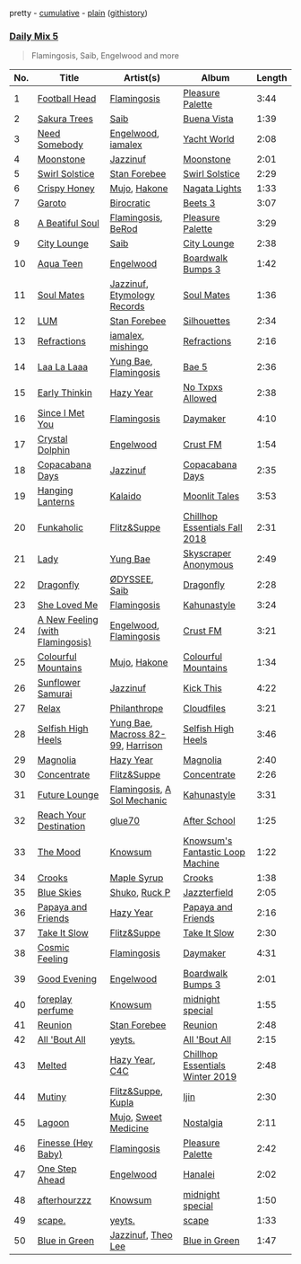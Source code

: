 pretty - [cumulative](/playlists/cumulative/Daily%20Mix%205.md) - [plain](/playlists/plain/37i9dQZF1E36TO0q54WsJv) ([githistory](https://github.githistory.xyz/vitokorn/spotify-playlist-archive/blob/master/playlists/plain/37i9dQZF1E36TO0q54WsJv))

### [Daily Mix 5](https://open.spotify.com/playlist/37i9dQZF1E36TO0q54WsJv)

> Flamingosis, Saib, Engelwood and more

| No. | Title | Artist(s) | Album | Length |
|---|---|---|---|---|
| 1 | [Football Head](https://open.spotify.com/track/5DLapUh86PXctrONBJ0c58) | [Flamingosis](https://open.spotify.com/artist/75cW8FFekyCjj0mfZM1Gfb) | [Pleasure Palette](https://open.spotify.com/album/50k0JWCNR4LkYDvgeF9Mzp) | 3:44 |
| 2 | [Sakura Trees](https://open.spotify.com/track/3F0mcxksBp33QrL6oyjvLN) | [Saib](https://open.spotify.com/artist/6N4HlHINMvoTyAL0yhBUCk) | [Buena Vista](https://open.spotify.com/album/5mgVRRHjtl9fSY3rUHysJx) | 1:39 |
| 3 | [Need Somebody](https://open.spotify.com/track/6MBojwg01wXb54WWeIBa5A) | [Engelwood](https://open.spotify.com/artist/7rgCh0Go1ezmcV75kXQM2T), [iamalex](https://open.spotify.com/artist/6M6LWvHKgBle8SUtSpq6SU) | [Yacht World](https://open.spotify.com/album/4Lzf3MQuKBkG9goRNZ0XtX) | 2:08 |
| 4 | [Moonstone](https://open.spotify.com/track/36cTf797xX66itaOsNPj6v) | [Jazzinuf](https://open.spotify.com/artist/6rJ1GwtHin2BJbKLuNn9pi) | [Moonstone](https://open.spotify.com/album/5k27Jqeel3Rw57ObWUJPQ0) | 2:01 |
| 5 | [Swirl Solstice](https://open.spotify.com/track/54lECXFd2ARHxwOfIVncxJ) | [Stan Forebee](https://open.spotify.com/artist/2cg9jlWp1QRc0Sk6kTp9Ez) | [Swirl Solstice](https://open.spotify.com/album/2a0rVxvCEHeKYZrPD4FWdk) | 2:29 |
| 6 | [Crispy Honey](https://open.spotify.com/track/768lI7FWk2ioXIrcm22CY7) | [Mujo](https://open.spotify.com/artist/0vg08N1z9G9LrGLkG1nNDS), [Hakone](https://open.spotify.com/artist/7CWzXEtz9IgGotcYUQuixF) | [Nagata Lights](https://open.spotify.com/album/4broFUcLOcdZnKsYUKRJlI) | 1:33 |
| 7 | [Garoto](https://open.spotify.com/track/7K5ZNavyGJ4Q2fXoI70xzT) | [Birocratic](https://open.spotify.com/artist/60b7IDlGflg5lgyfEGf9yB) | [Beets 3](https://open.spotify.com/album/4z2zHPlSgFeYGYmzrOaofi) | 3:07 |
| 8 | [A Beatiful Soul](https://open.spotify.com/track/0hlJetNpGHjQCe2Xtrn56Q) | [Flamingosis](https://open.spotify.com/artist/75cW8FFekyCjj0mfZM1Gfb), [BeRod](https://open.spotify.com/artist/7wZfyIzgRweHcUQlft2RTf) | [Pleasure Palette](https://open.spotify.com/album/50k0JWCNR4LkYDvgeF9Mzp) | 3:29 |
| 9 | [City Lounge](https://open.spotify.com/track/1hxcBxHHWA57B1xiDPZpNs) | [Saib](https://open.spotify.com/artist/6N4HlHINMvoTyAL0yhBUCk) | [City Lounge](https://open.spotify.com/album/3h5tijEzorb1rt6puc1jwy) | 2:38 |
| 10 | [Aqua Teen](https://open.spotify.com/track/1xVWVPeRRH5xPYLsUtk6Ry) | [Engelwood](https://open.spotify.com/artist/7rgCh0Go1ezmcV75kXQM2T) | [Boardwalk Bumps 3](https://open.spotify.com/album/5fRcJfizpJZfVhYr66e7ts) | 1:42 |
| 11 | [Soul Mates](https://open.spotify.com/track/7pFRhCj70NUNZG4xMDEQj8) | [Jazzinuf](https://open.spotify.com/artist/6rJ1GwtHin2BJbKLuNn9pi), [Etymology Records](https://open.spotify.com/artist/6sHwGhhYxjbUEiT06hnt20) | [Soul Mates](https://open.spotify.com/album/0FlFKikrKvQwyWgkItuS4S) | 1:36 |
| 12 | [LUM](https://open.spotify.com/track/1ZnLWFLG75zp7Y8E402goX) | [Stan Forebee](https://open.spotify.com/artist/2cg9jlWp1QRc0Sk6kTp9Ez) | [Silhouettes](https://open.spotify.com/album/5RL32IQrRCaLy90RorcS8j) | 2:34 |
| 13 | [Refractions](https://open.spotify.com/track/5T78R7NpMs9DJVSaxEowuM) | [iamalex](https://open.spotify.com/artist/6M6LWvHKgBle8SUtSpq6SU), [mishingo](https://open.spotify.com/artist/4h3GbEbbDBcyrICmI4QUAK) | [Refractions](https://open.spotify.com/album/03KrQZCLUNTSaqnx1GHBsT) | 2:16 |
| 14 | [Laa La Laaa](https://open.spotify.com/track/0FF2OaQU0naA51aX1cPN7d) | [Yung Bae](https://open.spotify.com/artist/30FDJPN3RtwJZ20g5YGCRX), [Flamingosis](https://open.spotify.com/artist/75cW8FFekyCjj0mfZM1Gfb) | [Bae 5](https://open.spotify.com/album/5FLLpTsSlcnlwrChf2LCWM) | 2:36 |
| 15 | [Early Thinkin](https://open.spotify.com/track/7xRi5TsCBi21Zwdw1sm9c8) | [Hazy Year](https://open.spotify.com/artist/1FtS4zSQaKNwJDXcXWX9CD) | [No Txpxs Allowed](https://open.spotify.com/album/2jt8PGX9GuvpW97GSU7dD9) | 2:38 |
| 16 | [Since I Met You](https://open.spotify.com/track/6D9yKVrSIFVh51D956bSGt) | [Flamingosis](https://open.spotify.com/artist/75cW8FFekyCjj0mfZM1Gfb) | [Daymaker](https://open.spotify.com/album/61H3cb9u9WlaajR64UWu7c) | 4:10 |
| 17 | [Crystal Dolphin](https://open.spotify.com/track/3nKZknHg5Y5fPB3gow8ACG) | [Engelwood](https://open.spotify.com/artist/7rgCh0Go1ezmcV75kXQM2T) | [Crust FM](https://open.spotify.com/album/3je8umRciaq7fZ62YAUQ3K) | 1:54 |
| 18 | [Copacabana Days](https://open.spotify.com/track/1zrrbPh20X2mZY74tgJ86s) | [Jazzinuf](https://open.spotify.com/artist/6rJ1GwtHin2BJbKLuNn9pi) | [Copacabana Days](https://open.spotify.com/album/1Zw6lugMBcNAHSOZ29um1T) | 2:35 |
| 19 | [Hanging Lanterns](https://open.spotify.com/track/65dZFeTU84qzM6tkYc9nVY) | [Kalaido](https://open.spotify.com/artist/5LXHT7v9uYGrsyEnL9q9K8) | [Moonlit Tales](https://open.spotify.com/album/6Meo6NJgk9I5t4SwKJ0r0h) | 3:53 |
| 20 | [Funkaholic](https://open.spotify.com/track/6Y1xR0TDpxWQwmTYmkYZMt) | [Flitz&Suppe](https://open.spotify.com/artist/49WbztFLx9iDTh8LHEIF84) | [Chillhop Essentials Fall 2018](https://open.spotify.com/album/2YWGJnubyNg6IkFtaZKBCl) | 2:31 |
| 21 | [Lady](https://open.spotify.com/track/2fZSTdJNmzT9QcqX5KvQd0) | [Yung Bae](https://open.spotify.com/artist/30FDJPN3RtwJZ20g5YGCRX) | [Skyscraper Anonymous](https://open.spotify.com/album/5Cv3eMHrViSlD1zwy52aNM) | 2:49 |
| 22 | [Dragonfly](https://open.spotify.com/track/20WOdCjMfASpusA4Yq3LH5) | [ØDYSSEE](https://open.spotify.com/artist/6f2Y46Pw2IYGoURJREJDiA), [Saib](https://open.spotify.com/artist/6N4HlHINMvoTyAL0yhBUCk) | [Dragonfly](https://open.spotify.com/album/6TDPImH655744iK5e3N7Sm) | 2:28 |
| 23 | [She Loved Me](https://open.spotify.com/track/1410CeqTv71NfKp8F7TyE0) | [Flamingosis](https://open.spotify.com/artist/75cW8FFekyCjj0mfZM1Gfb) | [Kahunastyle](https://open.spotify.com/album/6U8bfBeech6FeRVMScdw0J) | 3:24 |
| 24 | [A New Feeling (with Flamingosis)](https://open.spotify.com/track/0FWkA0wpmzTYoYS67MIK89) | [Engelwood](https://open.spotify.com/artist/7rgCh0Go1ezmcV75kXQM2T), [Flamingosis](https://open.spotify.com/artist/75cW8FFekyCjj0mfZM1Gfb) | [Crust FM](https://open.spotify.com/album/3je8umRciaq7fZ62YAUQ3K) | 3:21 |
| 25 | [Colourful Mountains](https://open.spotify.com/track/712GFeDK922EmHhysaNeou) | [Mujo](https://open.spotify.com/artist/0vg08N1z9G9LrGLkG1nNDS), [Hakone](https://open.spotify.com/artist/7CWzXEtz9IgGotcYUQuixF) | [Colourful Mountains](https://open.spotify.com/album/4EXfN542AkPCZXRKWAxVKM) | 1:34 |
| 26 | [Sunflower Samurai](https://open.spotify.com/track/47zTgyJ3YIWWGdo6FREfMp) | [Jazzinuf](https://open.spotify.com/artist/6rJ1GwtHin2BJbKLuNn9pi) | [Kick This](https://open.spotify.com/album/6Q8yHue48rOr9fPo6kRYho) | 4:22 |
| 27 | [Relax](https://open.spotify.com/track/2UxP1a9nSOkQ2ZTWoa56R5) | [Philanthrope](https://open.spotify.com/artist/13ACz7DIictCpSYGglNTHs) | [Cloudfiles](https://open.spotify.com/album/6JLHKaczyeK3RfC9CdWuag) | 3:21 |
| 28 | [Selfish High Heels](https://open.spotify.com/track/0b9BpOmZC33EjJNWewLJwK) | [Yung Bae](https://open.spotify.com/artist/30FDJPN3RtwJZ20g5YGCRX), [Macross 82-99](https://open.spotify.com/artist/5C8KyBfvAz9PSaOd30eIow), [Harrison](https://open.spotify.com/artist/0IbD9X6mgxyaIKT3aqzioT) | [Selfish High Heels](https://open.spotify.com/album/73YODMPOvCdIw38wcGPIcz) | 3:46 |
| 29 | [Magnolia](https://open.spotify.com/track/0VnLE6ylT36DroSjx1eg2K) | [Hazy Year](https://open.spotify.com/artist/1FtS4zSQaKNwJDXcXWX9CD) | [Magnolia](https://open.spotify.com/album/6sWLrQe7JXNhWpknXhJdB0) | 2:40 |
| 30 | [Concentrate](https://open.spotify.com/track/5CLl7qX52ya36fQr5QeAIw) | [Flitz&Suppe](https://open.spotify.com/artist/49WbztFLx9iDTh8LHEIF84) | [Concentrate](https://open.spotify.com/album/7xb30MtqTN6UeVuwXgO89p) | 2:26 |
| 31 | [Future Lounge](https://open.spotify.com/track/4AGRuWEVBROJ3oJLiQvGcS) | [Flamingosis](https://open.spotify.com/artist/75cW8FFekyCjj0mfZM1Gfb), [A Sol Mechanic](https://open.spotify.com/artist/5Xem3S9DZ7QRxNszgDvRIh) | [Kahunastyle](https://open.spotify.com/album/6U8bfBeech6FeRVMScdw0J) | 3:31 |
| 32 | [Reach Your Destination](https://open.spotify.com/track/1dBCrNL7T6N83Ok94Uf6fI) | [glue70](https://open.spotify.com/artist/3AsWxxZTFPoCFxM1s8Lg1J) | [After School](https://open.spotify.com/album/1ynbaXJh1QJHUau9Pb6fjZ) | 1:25 |
| 33 | [The Mood](https://open.spotify.com/track/3wvjeozapMKpdZTyVtX7ev) | [Knowsum](https://open.spotify.com/artist/5n286gaq2TJok5XfBjSX7q) | [Knowsum's Fantastic Loop Machine](https://open.spotify.com/album/2MMY1avNjWIohDVwCYinGc) | 1:22 |
| 34 | [Crooks](https://open.spotify.com/track/4iPQLQT0sVMFrJ58qM5d7a) | [Maple Syrup](https://open.spotify.com/artist/18hiqhddMloGWzY8pNZ8qr) | [Crooks](https://open.spotify.com/album/788vqpkhzPUIV8qMR9lSBG) | 1:38 |
| 35 | [Blue Skies](https://open.spotify.com/track/6PcSXGckbJFHjDYhq3UO3E) | [Shuko](https://open.spotify.com/artist/1mOiWC7OH9ANUtt3vd0A10), [Ruck P](https://open.spotify.com/artist/0SIxAAknV8iR2jHcQJ9Sfn) | [Jazzterfield](https://open.spotify.com/album/2vaZwb3u3gQPkDOsDmDx5r) | 2:05 |
| 36 | [Papaya and Friends](https://open.spotify.com/track/2157So3KoGtWJZSpnB689w) | [Hazy Year](https://open.spotify.com/artist/1FtS4zSQaKNwJDXcXWX9CD) | [Papaya and Friends](https://open.spotify.com/album/1Z6vq9P3jlh4Nh965v6nK0) | 2:16 |
| 37 | [Take It Slow](https://open.spotify.com/track/2sQX45akpuwrnwUHofEBo6) | [Flitz&Suppe](https://open.spotify.com/artist/49WbztFLx9iDTh8LHEIF84) | [Take It Slow](https://open.spotify.com/album/5wFjkvPoz8JOgnNXnkUWr5) | 2:30 |
| 38 | [Cosmic Feeling](https://open.spotify.com/track/4hkhTiArxHfaO9UNZZ9NTT) | [Flamingosis](https://open.spotify.com/artist/75cW8FFekyCjj0mfZM1Gfb) | [Daymaker](https://open.spotify.com/album/61H3cb9u9WlaajR64UWu7c) | 4:31 |
| 39 | [Good Evening](https://open.spotify.com/track/5bWvhoW0YfVHgi0IVUl0UG) | [Engelwood](https://open.spotify.com/artist/7rgCh0Go1ezmcV75kXQM2T) | [Boardwalk Bumps 3](https://open.spotify.com/album/5fRcJfizpJZfVhYr66e7ts) | 2:01 |
| 40 | [foreplay perfume](https://open.spotify.com/track/6LAyR6XDWI4fkESEkAhehx) | [Knowsum](https://open.spotify.com/artist/5n286gaq2TJok5XfBjSX7q) | [midnight special](https://open.spotify.com/album/5YOL7cRFekvhQ2CmItnQzu) | 1:55 |
| 41 | [Reunion](https://open.spotify.com/track/6B20dojtRw6GXveeGjhXax) | [Stan Forebee](https://open.spotify.com/artist/2cg9jlWp1QRc0Sk6kTp9Ez) | [Reunion](https://open.spotify.com/album/0NaejZyF8mKEJ8CYEx04In) | 2:48 |
| 42 | [All 'Bout All](https://open.spotify.com/track/2PFekKZfW95L2YjMoazzIU) | [yeyts.](https://open.spotify.com/artist/4fawpeTlkJtDMXDzJmBYSR) | [All 'Bout All](https://open.spotify.com/album/6U3nj28T1e3QlDYOfX4Cin) | 2:15 |
| 43 | [Melted](https://open.spotify.com/track/6NoCnaM3N02Pngli1xf0WL) | [Hazy Year](https://open.spotify.com/artist/1FtS4zSQaKNwJDXcXWX9CD), [C4C](https://open.spotify.com/artist/5jZeLexrrwGNUy6nv7tzdr) | [Chillhop Essentials Winter 2019](https://open.spotify.com/album/01sSROrQcXe4Z6LaE6cE87) | 2:48 |
| 44 | [Mutiny](https://open.spotify.com/track/4Z27OPOmf1KmKh2lyWa2Jy) | [Flitz&Suppe](https://open.spotify.com/artist/49WbztFLx9iDTh8LHEIF84), [Kupla](https://open.spotify.com/artist/7daSp9zXk1dmqNxwKFkL35) | [Ijin](https://open.spotify.com/album/3CSFBbDR1PVWVBuxreJCHG) | 2:30 |
| 45 | [Lagoon](https://open.spotify.com/track/6zfnzmiBYY9OlkLMx8ocUW) | [Mujo](https://open.spotify.com/artist/0vg08N1z9G9LrGLkG1nNDS), [Sweet Medicine](https://open.spotify.com/artist/0CF9CnQbK6uS8u78KVnIPv) | [Nostalgia](https://open.spotify.com/album/4ECse5K685ibm4TYUyXGam) | 2:11 |
| 46 | [Finesse (Hey Baby)](https://open.spotify.com/track/2ysdZYZjBbBJJEycKcnlSu) | [Flamingosis](https://open.spotify.com/artist/75cW8FFekyCjj0mfZM1Gfb) | [Pleasure Palette](https://open.spotify.com/album/50k0JWCNR4LkYDvgeF9Mzp) | 2:42 |
| 47 | [One Step Ahead](https://open.spotify.com/track/3CIRjvBdYCr6KBOfgh1WoK) | [Engelwood](https://open.spotify.com/artist/7rgCh0Go1ezmcV75kXQM2T) | [Hanalei](https://open.spotify.com/album/7o68QWETj9sbp0olcctAGu) | 2:02 |
| 48 | [afterhourzzz](https://open.spotify.com/track/4Vid8btAN5SMaINU28otpW) | [Knowsum](https://open.spotify.com/artist/5n286gaq2TJok5XfBjSX7q) | [midnight special](https://open.spotify.com/album/5YOL7cRFekvhQ2CmItnQzu) | 1:50 |
| 49 | [scape.](https://open.spotify.com/track/26Ks4G6m0S2nJgUJcvrbYs) | [yeyts.](https://open.spotify.com/artist/4fawpeTlkJtDMXDzJmBYSR) | [scape](https://open.spotify.com/album/0ddtO69b6NjlYXSm4HrBvr) | 1:33 |
| 50 | [Blue in Green](https://open.spotify.com/track/3HDdLewWvTPPxDerTZhp5L) | [Jazzinuf](https://open.spotify.com/artist/6rJ1GwtHin2BJbKLuNn9pi), [Theo Lee](https://open.spotify.com/artist/1Kvqxcq6yppm8gMhRDxgO5) | [Blue in Green](https://open.spotify.com/album/6VaW88iTBRgGdAKODokaC9) | 1:47 |